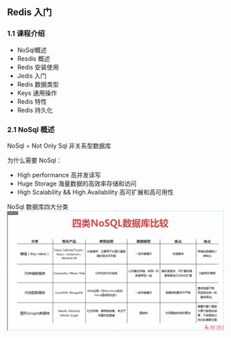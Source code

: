 ## Redis 入门

### 1.1 课程介绍
- NoSql概述
- Resdis 概述
- Redis 安装使用
- Jedis 入门
- Redis 数据类型
- Keys 通用操作
- Redis 特性
- Redis 持久化

### 2.1 NoSql 概述
NoSql = Not Only Sql
非关系型数据库

为什么需要 NoSql： 
 - High performance 高并发读写
 - Huge Storage 海量数据的高效率存储和访问
 - High Scalability && High Availability 高可扩展和高可用性
 
NoSql 数据库四大分类
![NoSql数据库四大分类](https://github.com/lyk2655/lyk2655.github.io/raw/master/imooc/Redis/img/NoSql_4类数据库比较.png)